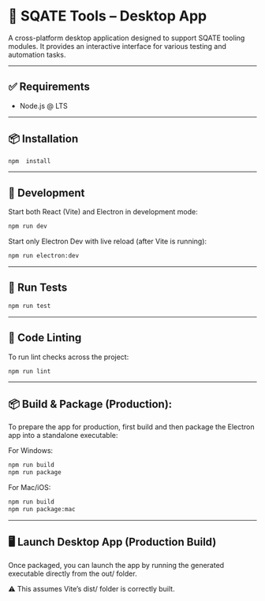 # 🧾 SQATE Tools – Desktop App
A cross-platform desktop application designed to support SQATE tooling modules.
It provides an interactive interface for various testing and automation tasks.

---
## ✅ Requirements
- Node.js @ LTS
---
## 📦 Installation
```bash
npm  install
```

---
## 🚀 Development
Start both React (Vite) and Electron in development mode:

```bash
npm run dev
```
Start only Electron Dev with live reload (after Vite is running):

```bash
npm run electron:dev
```
---
## 🧪 Run Tests
```bash
npm run test
```
---
## 🧹 Code Linting

To run lint checks across the project:

```bash
npm run lint
```
---
## 📦 Build & Package (Production):
To prepare the app for production, first build and then package the Electron app into a standalone executable:

For Windows:
```bash
npm run build
npm run package
```
For Mac/iOS:
```bash
npm run build
npm run package:mac
```
---
## 🖥️ Launch Desktop App (Production Build)
Once packaged, you can launch the app by running the generated executable directly from the out/ folder.

⚠️ This assumes Vite’s dist/ folder is correctly built.
